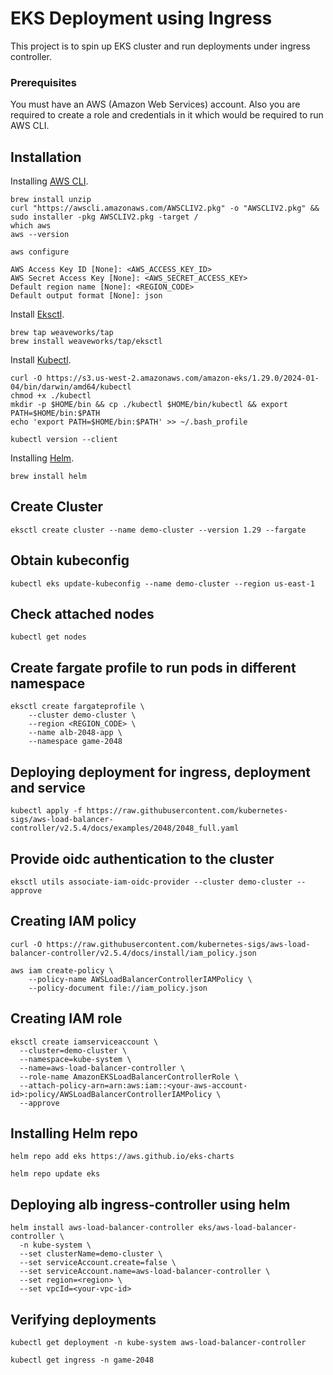 # EKS Deployment using Ingress

This project is to spin up EKS cluster and run deployments under ingress controller.

### Prerequisites

You must have an AWS (Amazon Web Services) account. Also you are required to create a role and credentials in it which would be required to run AWS CLI.



## Installation

Installing [AWS CLI](https://docs.aws.amazon.com/cli/v1/userguide/cli-chap-install.html).

```
brew install unzip
curl "https://awscli.amazonaws.com/AWSCLIV2.pkg" -o "AWSCLIV2.pkg" && sudo installer -pkg AWSCLIV2.pkg -target /
which aws
aws --version
```
```
aws configure

AWS Access Key ID [None]: <AWS_ACCESS_KEY_ID>
AWS Secret Access Key [None]: <AWS_SECRET_ACCESS_KEY>
Default region name [None]: <REGION_CODE>
Default output format [None]: json

```


Install [Eksctl](https://eksctl.io/installation/).

```
brew tap weaveworks/tap
brew install weaveworks/tap/eksctl
```

Install [Kubectl](https://docs.aws.amazon.com/eks/latest/userguide/install-kubectl.html).

```
curl -O https://s3.us-west-2.amazonaws.com/amazon-eks/1.29.0/2024-01-04/bin/darwin/amd64/kubectl
chmod +x ./kubectl
mkdir -p $HOME/bin && cp ./kubectl $HOME/bin/kubectl && export PATH=$HOME/bin:$PATH
echo 'export PATH=$HOME/bin:$PATH' >> ~/.bash_profile

kubectl version --client

```

Installing [Helm](https://helm.sh/docs/intro/install/).

```
brew install helm 
```

## Create Cluster

```
eksctl create cluster --name demo-cluster --version 1.29 --fargate
```

## Obtain kubeconfig

```
kubectl eks update-kubeconfig --name demo-cluster --region us-east-1
```

## Check attached nodes 

```
kubectl get nodes 
```

## Create fargate profile to run pods in different namespace

```
eksctl create fargateprofile \
    --cluster demo-cluster \
    --region <REGION_CODE> \
    --name alb-2048-app \
    --namespace game-2048

```

## Deploying deployment for ingress, deployment and service

```
kubectl apply -f https://raw.githubusercontent.com/kubernetes-sigs/aws-load-balancer-controller/v2.5.4/docs/examples/2048/2048_full.yaml
```

## Provide oidc authentication to the cluster

```
eksctl utils associate-iam-oidc-provider --cluster demo-cluster --approve
```

## Creating IAM policy
```
curl -O https://raw.githubusercontent.com/kubernetes-sigs/aws-load-balancer-controller/v2.5.4/docs/install/iam_policy.json

aws iam create-policy \
    --policy-name AWSLoadBalancerControllerIAMPolicy \
    --policy-document file://iam_policy.json
```

## Creating IAM role

```
eksctl create iamserviceaccount \
  --cluster=demo-cluster \
  --namespace=kube-system \
  --name=aws-load-balancer-controller \
  --role-name AmazonEKSLoadBalancerControllerRole \
  --attach-policy-arn=arn:aws:iam::<your-aws-account-id>:policy/AWSLoadBalancerControllerIAMPolicy \
  --approve
```

## Installing Helm repo

```
helm repo add eks https://aws.github.io/eks-charts

helm repo update eks
```


## Deploying alb ingress-controller using helm

```
helm install aws-load-balancer-controller eks/aws-load-balancer-controller \
  -n kube-system \
  --set clusterName=demo-cluster \
  --set serviceAccount.create=false \
  --set serviceAccount.name=aws-load-balancer-controller \
  --set region=<region> \
  --set vpcId=<your-vpc-id>
```
## Verifying deployments
```
kubectl get deployment -n kube-system aws-load-balancer-controller

kubectl get ingress -n game-2048
```


